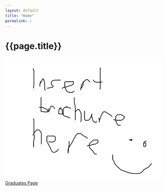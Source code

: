 ```yaml
---
layout: default
title: "Home"
permalink: /
---
```


<div class="container mt-4">
	<h1 class="mb-3">{{page.title}}</h1>
	<img class="w-100 mb-3" src="/assets/images/brochure.png">
	<a href="/graduates" class="btn btn-primary btn-graduates ala-font px-3 py-2 w-100">Graduates Page</a>
</div>